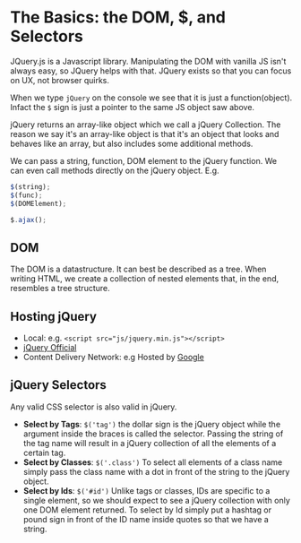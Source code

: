 # The Basics: the DOM, $, and Selectors

JQuery.js is a Javascript library. Manipulating the DOM with vanilla JS isn't always easy, so JQuery helps with that. JQuery exists so that you can focus on UX, not browser quirks.

When we type `jQuery` on the console we see that it is just a function(object). Infact the `$` sign is just a pointer to the same JS object saw above.

jQuery returns an array-like object which we call a jQuery Collection. The reason we say it's an array-like object is that it's an object that looks and behaves like an array, but also includes some additional methods.

We can pass a string, function, DOM element to the jQuery function. We can even call methods directly on the jQuery object. E.g.

```js
$(string);
$(func);
$(DOMElement);

$.ajax();
```

## DOM
The DOM is a datastructure. It can best be described as a tree. When writing HTML, we create a collection of nested elements that, in the end, resembles a tree structure. 

## Hosting jQuery
* Local: e.g. `<script src="js/jquery.min.js"></script>`
* [jQuery Official](http://jquery.com/download/#using-jquery-with-a-cdn) 
* Content Delivery Network: e.g Hosted by [Google](https://developers.google.com/speed/libraries/devguide#jquery)

## jQuery Selectors
Any valid CSS selector is also valid in jQuery. 
* **Select by Tags**: `$('tag')` the dollar sign is the jQuery object while the argument inside the braces is called the selector. Passing the string of the tag name will result in a jQuery collection of all the elements of a certain tag. 
* **Select by Classes**: `$('.class')` To select all elements of a class name simply pass the class name with a dot in front of the string to the jQuery object.
* **Select by Ids**: `$('#id')` Unlike tags or classes, IDs are specific to a single element, so we should expect to see a jQuery collection with only one DOM element returned. To select by Id simply put a hashtag or pound sign in front of the ID name inside quotes so that we have a string.